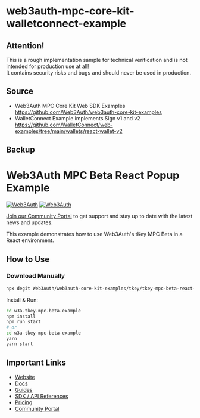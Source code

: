 # web3auth-mpc-core-kit-walletconnect-example
## Attention!
This is a rough implementation sample for technical verification and is not intended for production use at all!  
It contains security risks and bugs and should never be used in production.

## Source
- Web3Auth MPC Core Kit Web SDK Examples https://github.com/Web3Auth/web3auth-core-kit-examples
- WalletConnect Example implements Sign v1 and v2 https://github.com/WalletConnect/web-examples/tree/main/wallets/react-wallet-v2

## Backup
# Web3Auth MPC Beta React Popup Example

[![Web3Auth](https://img.shields.io/badge/Web3Auth-SDK-blue)](https://web3auth.io/docs/sdk/tkey)
[![Web3Auth](https://img.shields.io/badge/Web3Auth-Community-cyan)](https://community.web3auth.io)

[Join our Community Portal](https://community.web3auth.io/) to get support and stay up to date with the latest news and updates.

This example demonstrates how to use Web3Auth's tKey MPC Beta in a React environment.

## How to Use

### Download Manually

```bash
npx degit Web3Auth/web3auth-core-kit-examples/tkey/tkey-mpc-beta-react-popup-example w3a-tkey-mpc-beta-example
```

Install & Run:

```bash
cd w3a-tkey-mpc-beta-example
npm install
npm run start
# or
cd w3a-tkey-mpc-beta-example
yarn
yarn start
```

## Important Links

- [Website](https://web3auth.io)
- [Docs](https://web3auth.io/docs)
- [Guides](https://web3auth.io/docs/guides)
- [SDK / API References](https://web3auth.io/docs/sdk)
- [Pricing](https://web3auth.io/pricing.html)
- [Community Portal](https://community.web3auth.io)
